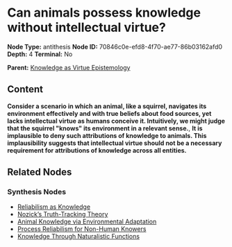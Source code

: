 # Can animals possess knowledge without intellectual virtue?

**Node Type:** antithesis
**Node ID:** 70846c0e-efd8-4f70-ae77-86b03162afd0
**Depth:** 4
**Terminal:** No

**Parent:** [Knowledge as Virtue Epistemology](knowledge-as-virtue-epistemology-synthesis-73f17771-7858-4c6a-ac02-12aaac18abd1.md)

## Content

**Consider a scenario in which an animal, like a squirrel, navigates its environment effectively and with true beliefs about food sources, yet lacks intellectual virtue as humans conceive it. Intuitively, we might judge that the squirrel "knows" its environment in a relevant sense.**, **It is implausible to deny such attributions of knowledge to animals. This implausibility suggests that intellectual virtue should not be a necessary requirement for attributions of knowledge across all entities.**

## Related Nodes

### Synthesis Nodes

- [Reliabilism as Knowledge](reliabilism-as-knowledge-synthesis-fa4e51f1-e18f-4d67-bece-150e6427c43c.md)
- [Nozick’s Truth-Tracking Theory](nozicks-truth-tracking-theory-synthesis-996b46e0-0e6a-419a-848c-ea5cc46afdaa.md)
- [Animal Knowledge via Environmental Adaptation](animal-knowledge-via-environmental-adaptation-synthesis-c69ebaa9-9acc-4182-8dab-21c2d0e4ac3e.md)
- [Process Reliabilism for Non-Human Knowers](process-reliabilism-for-non-human-knowers-synthesis-c5e6eae5-e245-4610-828c-f86af72d89bc.md)
- [Knowledge Through Naturalistic Functions](knowledge-through-naturalistic-functions-synthesis-0945b826-0dec-4c2f-9546-7159ebc1cbb0.md)
